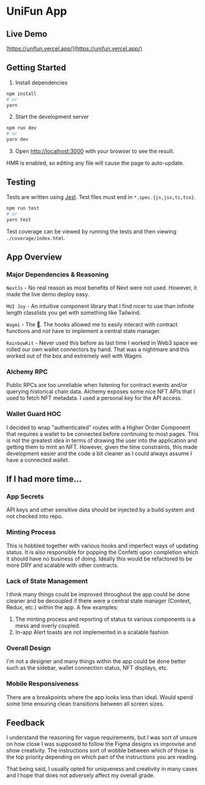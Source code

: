 # UniFun App

## Live Demo
[https://unifun.vercel.app/](https://unifun.vercel.app/)

## Getting Started

1. Install dependencies
```bash
npm install
# or
yarn
```

2. Start the development server

```bash
npm run dev
# or
yarn dev
```
3. Open [http://localhost:3000](http://localhost:3000) with your browser to see the result.

HMR is enabled, so editing any file will cause the page to auto-update.


## Testing
Tests are written using [Jest](https://jestjs.io/). Test files must end in `*.spec.{js,jsx,ts,tsx}`.

```bash
npm run test
# or
yarn test
```

Test coverage can be viewed by running the tests and then viewing `./coverage/index.html`.

## App Overview
### Major Dependencies & Reasoning
`NextJs` - No real reason as most benefits of Next were not used.  However, it made the live demo deploy easy.

`MUI Joy` - An intuitive component library that I find nicer to use than infinite length classlists you get with something like Tailwind.

`Wagmi` - The 🐐. The hooks allowed me to easily interact with contract functions and not have to implement a central state manager.

`RainbowKit` - Never used this before as last time I worked in Web3 space we rolled our own wallet connectors by hand. 
That was a nightmare and this worked out of the box and extremely well with Wagmi.

### Alchemy RPC
Public RPCs are too unreliable when listening for contract events and/or querying historical chain data.
Alchemy exposes some nice NFT APIs that I used to fetch NFT metadata. I used a personal key for the API access.

### Wallet Guard HOC
I decided to wrap "authenticated" routes with a Higher Order Component that requires a wallet to be connected before 
continuing to most pages.  This is not the greatest idea in terms of drawing the user into the application and getting them 
to mint an NFT. However, given the time constraints, this made development easier and the code a bit cleaner as I could
always assume I have a connected wallet.

## If I had more time...
### App Secrets
API keys and other sensitive data should be injected by a build system and not checked into repo.

### Minting Process
This is hobbled together with various hooks and imperfect ways of updating status. It is also responsible for popping 
the Confetti upon completion which it should have no business of doing.  Ideally this would be refactored to be more DRY 
and scalable with other contracts.

### Lack of State Management
I think many things could be improved throughout the app could be done cleaner and be decoupled if there were a central 
state manager (Context, Redux, etc.) within the app. A few examples:
1. The minting process and reporting of status to various components is a mess and overly coupled. 
2. In-app Alert toasts are not implemented in a scalable fashion

### Overall Design
I'm not a designer and many things within the app could be done better such as the sidebar, wallet connection status, 
NFT displays, etc.

### Mobile Responsiveness
There are a breakpoints where the app looks less than ideal. Would spend some time ensuring clean transitions between 
all screen sizes.

## Feedback
I understand the reasoning for vague requirements, but I was sort of unsure on how close I was supposed to follow the 
Figma designs vs improvise and show creativity.  The instructions sort of wobble between which of those is the top priority
depending on which part of the instructions you are reading. 

That being said, I usually opted for uniqueness and creativity in many cases and I hope that does not adversely affect 
my overall grade.